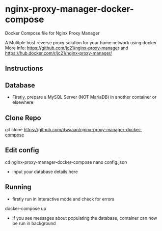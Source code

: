 # nginx-proxy-manager-docker-compose
Docker Compose file for Nginx Proxy Manager

A Mulitple host reverse proxy solution for your home network using docker
More info:
https://github.com/jc21/nginx-proxy-manager and 
https://hub.docker.com/r/jc21/nginx-proxy-manager/

## Instructions

## Database

- Firstly, prepare a MySQL Server (NOT MariaDB) in another container or elsewhere

## Clone Repo

git clone https://github.com/dwaaan/nginx-proxy-manager-docker-compose

## Edit config

cd nginx-proxy-manager-docker-compose
nano config.json
- input your database details here

## Running

- firstly run in interactive mode and check for errors

docker-compose up

- if you see messages about populating the database, container can now be run in background
